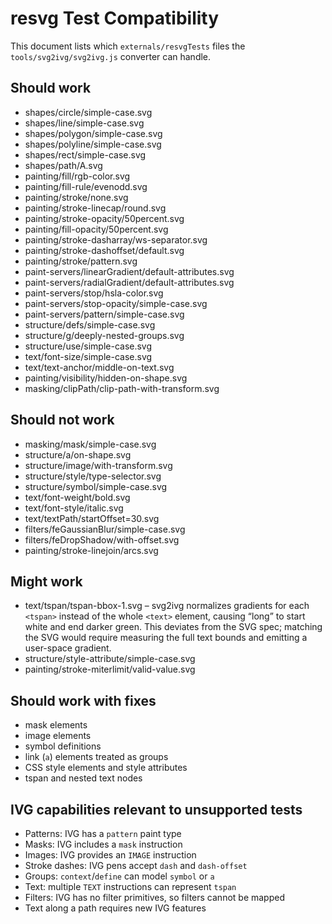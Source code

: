 # resvg Test Compatibility

This document lists which `externals/resvgTests` files the `tools/svg2ivg/svg2ivg.js` converter can handle.

## Should work
- shapes/circle/simple-case.svg
- shapes/line/simple-case.svg
- shapes/polygon/simple-case.svg
- shapes/polyline/simple-case.svg
- shapes/rect/simple-case.svg
- shapes/path/A.svg
- painting/fill/rgb-color.svg
- painting/fill-rule/evenodd.svg
- painting/stroke/none.svg
- painting/stroke-linecap/round.svg
- painting/stroke-opacity/50percent.svg
- painting/fill-opacity/50percent.svg
- painting/stroke-dasharray/ws-separator.svg
- painting/stroke-dashoffset/default.svg
- painting/stroke/pattern.svg
- paint-servers/linearGradient/default-attributes.svg
- paint-servers/radialGradient/default-attributes.svg
- paint-servers/stop/hsla-color.svg
- paint-servers/stop-opacity/simple-case.svg
- paint-servers/pattern/simple-case.svg
- structure/defs/simple-case.svg
- structure/g/deeply-nested-groups.svg
- structure/use/simple-case.svg
- text/font-size/simple-case.svg
- text/text-anchor/middle-on-text.svg
- painting/visibility/hidden-on-shape.svg
- masking/clipPath/clip-path-with-transform.svg

## Should not work
- masking/mask/simple-case.svg
- structure/a/on-shape.svg
- structure/image/with-transform.svg
- structure/style/type-selector.svg
- structure/symbol/simple-case.svg
- text/font-weight/bold.svg
- text/font-style/italic.svg
- text/textPath/startOffset=30.svg
- filters/feGaussianBlur/simple-case.svg
- filters/feDropShadow/with-offset.svg
- painting/stroke-linejoin/arcs.svg

## Might work
- text/tspan/tspan-bbox-1.svg – svg2ivg normalizes gradients for each `<tspan>` instead of the whole `<text>`
      element, causing “long” to start white and end darker green. This deviates from the SVG spec; matching the
      SVG would require measuring the full text bounds and emitting a user-space gradient.
- structure/style-attribute/simple-case.svg
- painting/stroke-miterlimit/valid-value.svg

## Should work with fixes
- mask elements
- image elements
- symbol definitions
- link (`a`) elements treated as groups
- CSS style elements and style attributes
- tspan and nested text nodes

## IVG capabilities relevant to unsupported tests
- Patterns: IVG has a `pattern` paint type
- Masks: IVG includes a `mask` instruction
- Images: IVG provides an `IMAGE` instruction
- Stroke dashes: IVG pens accept `dash` and `dash-offset`
- Groups: `context`/`define` can model `symbol` or `a`
- Text: multiple `TEXT` instructions can represent `tspan`
- Filters: IVG has no filter primitives, so filters cannot be mapped
- Text along a path requires new IVG features
